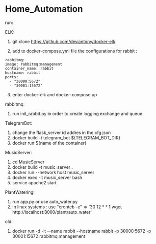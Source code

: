 # Home_Automation

run:

ELK:
  1. git clone https://github.com/deviantony/docker-elk
  
  2. add to docker-compose.yml file the configurations for rabbit : 
    
    rabbitmq:
    image: rabbitmq:management
    container_name: rabbit
    hostname: rabbit
    ports:
      - "30000:5672"
      - "30001:15672"
      
  3. enter docker-elk and docker-compose up
  
rabbitmq:
  1. run init_rabbit.py in order to create logging exchange and queue.

TelegramBot:
  1. change the flask_server id addres in the cfg.json
  2. docker build -t telegram_bot ${TELEGRAM_BOT_DIR} 
  3. docker run ${name of the container}
  
 MusicServer:
  1. cd MusicServer
  2. docker build -t music_server .
  3. docker run  --network host music_server
  4. docker exec -it music_server bash
  5. service apache2 start
  
 PlantWatering:
 1. run app.py or use auto_water.py
 2. in linux systems : use "cronteb -e" => '30 12 * * 1 wget http://localhost:8000/plant/auto_water'
 
 
 old:
  1. docker run -d -it --name rabbit --hostname rabbit -p 30000:5672 -p 30001:15672 rabbitmq:management 
     


